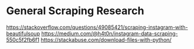 # General Scraping Research
https://stackoverflow.com/questions/49085421/scraping-instagram-with-beautifulsoup
https://medium.com/@h4t0n/instagram-data-scraping-550c5f2fb6f1
https://stackabuse.com/download-files-with-python/
